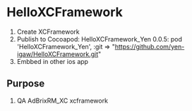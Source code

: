 # HelloXCFramework
1. Create XCFramework
2. Publish to Cocoapod: HelloXCFramework_Yen 0.0.5: 
  pod 'HelloXCFramework_Yen', :git => "https://github.com/yen-igaw/HelloXCFramework.git"
3. Embbed in other ios app

## Purpose
1. QA AdBrixRM_XC xcframework
